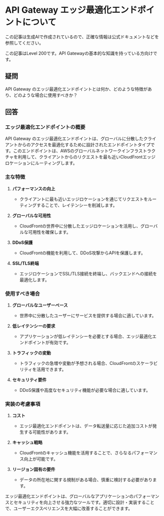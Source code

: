 # API Gateway エッジ最適化エンドポイントについて

この記事は生成AIで作成されているので、正確な情報は公式ドキュメントなどを参照してください。

この記事はLevel 200です。API Gatewayの基本的な知識を持っている方向けです。

## 疑問
API Gateway のエッジ最適化エンドポイントとは何か、どのような特徴があり、どのような場合に使用すべきか？

## 回答

### エッジ最適化エンドポイントの概要

API Gateway のエッジ最適化エンドポイントは、グローバルに分散したクライアントからのアクセスを最適化するために設計されたエンドポイントタイプです。このエンドポイントは、AWSのグローバルネットワークインフラストラクチャを利用して、クライアントからのリクエストを最も近いCloudFrontエッジロケーションにルーティングします。

### 主な特徴

1. **パフォーマンスの向上**
   - クライアントに最も近いエッジロケーションを通じてリクエストをルーティングすることで、レイテンシーを削減します。

2. **グローバルな可用性**
   - CloudFrontの世界中に分散したエッジロケーションを活用し、グローバルな可用性を確保します。

3. **DDoS保護**
   - CloudFrontの機能を利用して、DDoS攻撃からAPIを保護します。

4. **SSL/TLS終端**
   - エッジロケーションでSSL/TLS接続を終端し、バックエンドへの接続を最適化します。

### 使用すべき場合

1. **グローバルなユーザーベース**
   - 世界中に分散したユーザーにサービスを提供する場合に適しています。

2. **低レイテンシーの要求**
   - アプリケーションが低レイテンシーを必要とする場合、エッジ最適化エンドポイントが有効です。

3. **トラフィックの変動**
   - トラフィックの急増や変動が予想される場合、CloudFrontのスケーラビリティを活用できます。

4. **セキュリティ要件**
   - DDoS保護や高度なセキュリティ機能が必要な場合に適しています。

### 実装の考慮事項

1. **コスト**
   - エッジ最適化エンドポイントは、データ転送量に応じた追加コストが発生する可能性があります。

2. **キャッシュ戦略**
   - CloudFrontのキャッシュ機能を活用することで、さらなるパフォーマンス向上が可能です。

3. **リージョン固有の要件**
   - データの所在地に関する規制がある場合、慎重に検討する必要があります。

エッジ最適化エンドポイントは、グローバルなアプリケーションのパフォーマンスとセキュリティを向上させる強力なツールです。適切に設計・実装することで、ユーザーエクスペリエンスを大幅に改善することができます。

